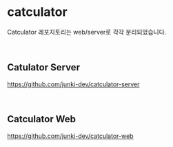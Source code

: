 # catculator

Catculator 레포지토리는 web/server로 각각 분리되었습니다.

<br />

## Catulator Server

https://github.com/junki-dev/catculator-server

<br />

## Catculator Web

https://github.com/junki-dev/catculator-web
